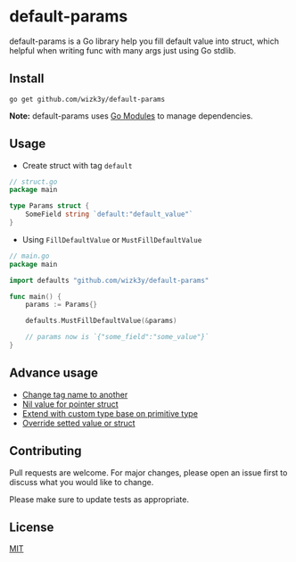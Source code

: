 # default-params

default-params is a Go library help you fill default value into struct, which helpful when writing func with many args just using Go stdlib.

## Install
```shell
go get github.com/wizk3y/default-params
```

**Note:** default-params uses [Go Modules](https://github.com/golang/go/wiki/Modules) to manage dependencies.

## Usage
- Create struct with tag `default`
```go
// struct.go
package main

type Params struct {
    SomeField string `default:"default_value"`
}
```
- Using `FillDefaultValue` or `MustFillDefaultValue`
```go
// main.go
package main

import defaults "github.com/wizk3y/default-params"

func main() {
    params := Params{}

    defaults.MustFillDefaultValue(&params)

    // params now is `{"some_field":"some_value"}`
}
```

## Advance usage
- [Change tag name to another](docs/name_tag.md)
- [Nil value for pointer struct](docs/nil_struct.md)
- [Extend with custom type base on primitive type](docs/extend.md)
- [Override setted value or struct](docs/override.md)

## Contributing
Pull requests are welcome. For major changes, please open an issue first to discuss what you would like to change.

Please make sure to update tests as appropriate.

## License
[MIT](https://choosealicense.com/licenses/mit/)